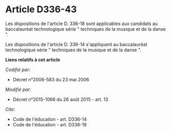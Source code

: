 # Article D336-43

Les dispositions de l'article D. 336-18 sont applicables aux candidats au baccalauréat technologique série " techniques de la
musique et de la danse ". 

Les dispositions de l'article D. 336-14 s'appliquent au baccalauréat technologique série " techniques de la musique et de la
danse ".

**Liens relatifs à cet article**

_Codifié par_:

  - Décret n°2006-583 du 23 mai 2006

_Modifié par_:

  - Décret n°2015-1066 du 26 août 2015 - art. 13

_Cite_:

  - Code de l'éducation - art. D336-14
  - Code de l'éducation - art. D336-18
